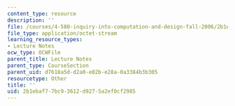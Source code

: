 ```yaml
---
content_type: resource
description: ''
file: /courses/4-580-inquiry-into-computation-and-design-fall-2006/2b1ebaf77bc93612d9275a2ef0cf2985_l7B_reasoningvis.pdf
file_type: application/octet-stream
learning_resource_types:
- Lecture Notes
ocw_type: OCWFile
parent_title: Lecture Notes
parent_type: CourseSection
parent_uid: d7618a5d-d2a0-e02b-e28a-0a3384b3b305
resourcetype: Other
title: ''
uid: 2b1ebaf7-7bc9-3612-d927-5a2ef0cf2985
---
```

